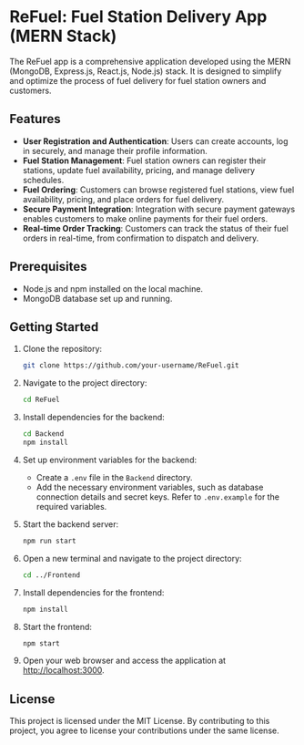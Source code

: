 # ReFuel: Fuel Station Delivery App (MERN Stack)
The ReFuel app is a comprehensive application developed using the MERN (MongoDB, Express.js, React.js, Node.js) stack. It is designed to simplify and optimize the process of fuel delivery for fuel station owners and customers.

## Features
- **User Registration and Authentication**: Users can create accounts, log in securely, and manage their profile information.
- **Fuel Station Management**: Fuel station owners can register their stations, update fuel availability, pricing, and manage delivery schedules.
- **Fuel Ordering**: Customers can browse registered fuel stations, view fuel availability, pricing, and place orders for fuel delivery.
- **Secure Payment Integration**: Integration with secure payment gateways enables customers to make online payments for their fuel orders.
- **Real-time Order Tracking**: Customers can track the status of their fuel orders in real-time, from confirmation to dispatch and delivery.

## Prerequisites
- Node.js and npm installed on the local machine.
- MongoDB database set up and running.

## Getting Started
1. Clone the repository:
   ```bash
   git clone https://github.com/your-username/ReFuel.git
   ```
2. Navigate to the project directory:
   ```bash
   cd ReFuel
   ```
3. Install dependencies for the backend:
   ```bash
   cd Backend
   npm install
   ```
4. Set up environment variables for the backend:
   - Create a `.env` file in the `Backend` directory.
   - Add the necessary environment variables, such as database connection details and secret keys. Refer to `.env.example` for the required variables.

5. Start the backend server:
   ```bash
   npm run start
   ```
6. Open a new terminal and navigate to the project directory:
   ```bash
   cd ../Frontend
   ```
7. Install dependencies for the frontend:
   ```bash
   npm install
   ```

8. Start the frontend:
   ```bash
   npm start
   ```
10. Open your web browser and access the application at [http://localhost:3000](http://localhost:3000).

## License
This project is licensed under the MIT License. By contributing to this project, you agree to license your contributions under the same license.
